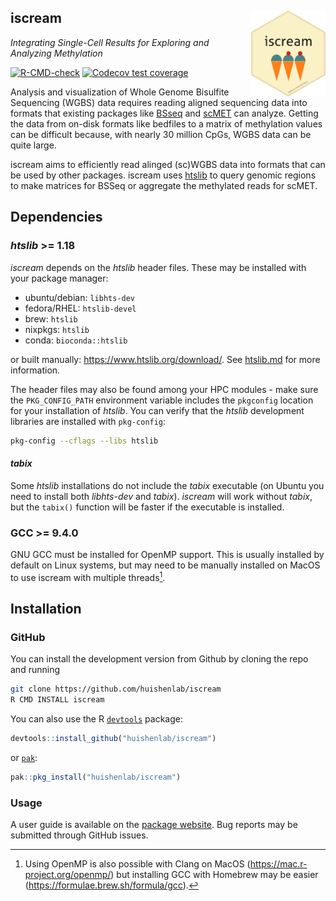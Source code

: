 ## iscream <a href="https://huishenlab.github.io/iscream/"><img src="man/figures/logo.png" align="right" height="138" style="float:right; height:138px;"/></a>

*Integrating Single-Cell Results for Exploring and Analyzing Methylation*

<!-- badges: start -->
[![R-CMD-check](https://github.com/huishenlab/iscream/actions/workflows/R-CMD-check.yaml/badge.svg)](https://github.com/huishenlab/iscream/actions/workflows/R-CMD-check.yaml)
[![Codecov test coverage](https://codecov.io/gh/huishenlab/iscream/graph/badge.svg)](https://app.codecov.io/gh/huishenlab/iscream)
<!-- badges: end -->

Analysis and visualization of Whole Genome Bisulfite Sequencing (WGBS) data
requires reading aligned sequencing data into formats that existing packages
like [BSseq](https://bioconductor.org/packages/devel/bioc/html/bsseq.html) and
[scMET](https://github.com/andreaskapou/scMET) can analyze. Getting the data
from on-disk formats like bedfiles to a matrix of methylation values can be
difficult because, with nearly 30 million CpGs, WGBS data can be quite large.

iscream aims to efficiently read alinged (sc)WGBS data into formats that can be
used by other packages. iscream uses [htslib](https://www.htslib.org/) to query
genomic regions to make matrices for BSSeq or aggregate the methylated reads for
scMET.

## Dependencies

### *htslib* >= 1.18

*iscream* depends on the *htslib* header files. These may be installed with
your package manager:

- ubuntu/debian: `libhts-dev`  
- fedora/RHEL: `htslib-devel`  
- brew: `htslib`  
- nixpkgs: `htslib`
- conda: `bioconda::htslib`

or built manually: <https://www.htslib.org/download/>. See
[htslib.md](htslib.md) for more information.

The header files may also be found among your HPC modules - make sure the
`PKG_CONFIG_PATH` environment variable includes the `pkgconfig` location for
your installation of *htslib*. You can verify that the *htslib* development
libraries are installed with `pkg-config`:

```bash
pkg-config --cflags --libs htslib
```

#### *tabix*

Some *htslib* installations do not include the *tabix* executable (on Ubuntu you
need to install both *libhts-dev* and *tabix*). *iscream* will work without
*tabix*, but the `tabix()` function will be faster if the executable is
installed.

### GCC >= 9.4.0

GNU GCC must be installed for OpenMP support. This is usually installed by
default on Linux systems, but may need to be manually installed on MacOS to use
iscream with multiple threads[^1].

[^1]: Using OpenMP is also possible with Clang on MacOS
(<https://mac.r-project.org/openmp/>) but installing GCC with Homebrew may be
easier (<https://formulae.brew.sh/formula/gcc>).

## Installation

### GitHub

You can install the development version from Github by cloning the repo and
running

```bash
git clone https://github.com/huishenlab/iscream
R CMD INSTALL iscream
```

You can also use the R [`devtools`](https://devtools.r-lib.org/) package:

```r
devtools::install_github("huishenlab/iscream")
```

or [`pak`](https://pak.r-lib.org/):

```r
pak::pkg_install("huishenlab/iscream")
```

### Usage

A user guide is available on the [package website](https://huishenlab.github.io/iscream/).
Bug reports may be submitted through GitHub issues.
